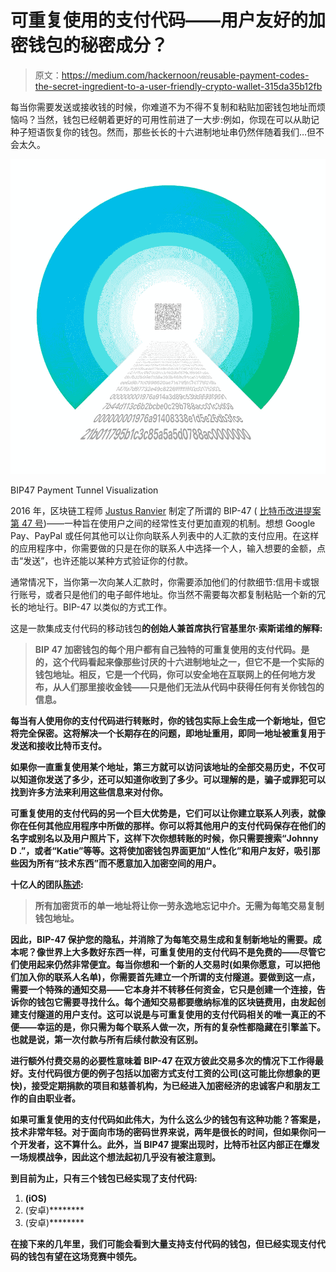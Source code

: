 # 可重复使用的支付代码——用户友好的加密钱包的秘密成分？

> 原文：<https://medium.com/hackernoon/reusable-payment-codes-the-secret-ingredient-to-a-user-friendly-crypto-wallet-315da35b12fb>

每当你需要发送或接收钱的时候，你难道不为不得不复制和粘贴加密钱包地址而烦恼吗？当然，钱包已经朝着更好的可用性前进了一大步:例如，你现在可以从助记种子短语恢复你的钱包。然而，那些长长的十六进制地址串仍然伴随着我们…但不会太久。

![](img/a456c65b94f13ed0d83700836a3be474.png)

BIP47 Payment Tunnel Visualization

2016 年，区块链工程师 [Justus Ranvier](https://twitter.com/BlockInTheChain) 制定了所谓的 BIP-47 ( [比特币改进提案第 47 号](https://github.com/bitcoin/bips/blob/master/bip-0047.mediawiki))——一种旨在使用户之间的经常性支付更加直观的机制。想想 Google Pay、PayPal 或任何其他可以让你向联系人列表中的人汇款的支付应用。在这样的应用程序中，你需要做的只是在你的联系人中选择一个人，输入想要的金额，点击“发送”，也许还能以某种方式验证你的付款。

通常情况下，当你第一次向某人汇款时，你需要添加他们的付款细节:信用卡或银行账号，或者只是他们的电子邮件地址。你当然不需要每次都复制粘贴一个新的冗长的地址行。BIP-47 以类似的方式工作。

这是一款集成支付代码的移动钱包[](https://billionapp.com/)**的创始人兼首席执行官基里尔·索斯诺维的解释:**

> **BIP 47 加密钱包的每个用户都有自己独特的可重复使用的支付代码。是的，这个代码看起来像那些讨厌的十六进制地址之一，但它不是一个实际的钱包地址。相反，它是一个代码，你可以安全地在互联网上的任何地方发布，从人们那里接收金钱——只是他们无法从代码中获得任何有关你钱包的信息。**

**每当有人使用你的支付代码进行转账时，你的钱包实际上会生成一个新地址，但它将完全保密。这将解决一个长期存在的问题，即地址重用，即同一地址被重复用于发送和接收比特币支付。**

**如果你一直重复使用某个地址，第三方就可以访问该地址的全部交易历史，不仅可以知道你发送了多少，还可以知道你收到了多少。可以理解的是，骗子或罪犯可以找到许多方法来利用这些信息来对付你。**

**可重复使用的支付代码的另一个巨大优势是，它们可以让你建立联系人列表，就像你在任何其他应用程序中所做的那样。你可以将其他用户的支付代码保存在他们的名字或别名以及用户照片下，这样下次你想转账的时候，你只需要搜索“Johnny D .”，或者“Katie”等等。这将使加密钱包界面更加“人性化”和用户友好，吸引那些因为所有“技术东西”而不愿意加入加密空间的用户。**

**十亿人的团队[陈述](https://billionapp.com/tokensale):**

> **所有加密货币的单一地址将让你一劳永逸地忘记中介。无需为每笔交易复制钱包地址。**

**因此，BIP-47 保护您的隐私，并消除了为每笔交易生成和复制新地址的需要。成本呢？像世界上大多数好东西一样，可重复使用的支付代码不是免费的——尽管它们使用起来仍然非常便宜。每当你想和一个新的人交易时(如果你愿意，可以把他们加入你的联系人名单)，你需要首先建立一个所谓的支付隧道。要做到这一点，需要一个特殊的通知交易——它本身并不转移任何资金，它只是创建一个连接，告诉你的钱包它需要寻找什么。每个通知交易都要缴纳标准的区块链费用，由发起创建支付隧道的用户支付。这可以说是与可重复使用的支付代码相关的唯一真正的不便——幸运的是，你只需为每个联系人做一次，所有的复杂性都隐藏在引擎盖下。也就是说，第一次付款与所有后续付款没有区别。**

**进行额外付费交易的必要性意味着 BIP-47 在双方彼此交易多次的情况下工作得最好。支付代码很方便的例子包括以加密方式支付工资的公司(这可能比你想象的更快)，接受定期捐款的项目和慈善机构，为已经进入加密经济的忠诚客户和朋友工作的自由职业者。**

**如果可重复使用的支付代码如此伟大，为什么这么少的钱包有这种功能？答案是，技术非常年轻。对于面向市场的密码世界来说，两年是很长的时间，但如果你问一个开发者，这不算什么。此外，当 BIP47 提案出现时，比特币社区内部正在爆发一场规模战争，因此这个想法起初几乎没有被注意到。**

**到目前为止，只有三个钱包已经实现了支付代码:**

1.  **[](https://billionapp.com/)****(iOS)******
2.  ****[](https://samouraiwallet.com/)****(安卓)********
3.  ****[](https://stashcrypto.com/products.html#stash-wallet)****(安卓)********

****在接下来的几年里，我们可能会看到大量支持支付代码的钱包，但已经实现支付代码的钱包有望在这场竞赛中领先。****